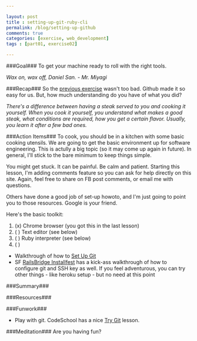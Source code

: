 ```yaml
---

layout: post
title : setting-up-git-ruby-cli
permalink: /blog/setting-up-github
comments: true
categories: [exercise, web_development]
tags : [part01, exercise02]

---
```

###Goal###
To get your machine ready to roll with the right tools.

_Wax on, wax off, Daniel San. - Mr. Miyagi_

###Recap###
So the [previous exercise](../first-site-with-git-generator/) wasn\'t too bad. Github made it so easy for us. But, how much understanding do you have of what you did?

_There\'s a difference between having a steak served to you and cooking it yourself. When you cook it yourself, you understand what makes a good steak, what conditions are required, how you get a certain flavor. Usually, you learn it after a few bad ones._

###Action Items###
To cook, you should be in a kitchen with some basic cooking utensils. We are going to get the basic environment up for software engineering. This is actully a big topic (so it may come up again in future). In general, I\'ll stick to the bare minimum to keep things simple.

You might get stuck. It can be painful. Be calm and patient. Starting this lesson, I\'m adding comments feature so you can ask for help directly on this site. Again, feel free to share on FB post comments, or email me with questions.

Others have done a good job of set-up howoto, and I\'m just going to point you to those resources. Google is your friend.

Here\'s the basic toolkit:
1. (x) Chrome browser (you got this in the last lesson)
2. ( ) Text editor (see below)
3. ( ) Ruby interpreter (see below)
4. ( )

* Walkthrough of how to [Set Up Git](https://help.github.com/articles/set-up-git)
* SF [RailsBridge Installfest](http://docs.railsbridge.org/installfest/) has a kick-ass walkthrough of how to configure git and SSH key as well. If you feel adventurous, you can try other things - like heroku setup - but no need at this point

###Summary###


###Resources###


###Funwork###
* Play with git. CodeSchool has a nice [Try Git](http://try.github.io/) lesson.

###Meditation###
Are you having fun?
